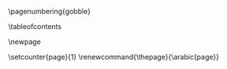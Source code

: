\pagenumbering{gobble}

\tableofcontents

\newpage

\setcounter{page}{1}
\renewcommand{\thepage}{\arabic{page}}

